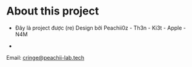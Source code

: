 # About this project

* Đây là project được (re) Design bởi Peachii0z - Th3n - Ki3t - Apple - N4M

-

Email: cringe@peachii-lab.tech
